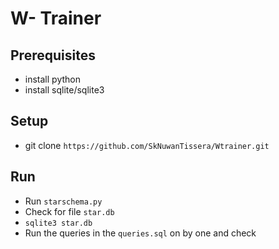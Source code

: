 # W- Trainer

## Prerequisites
- install python
- install sqlite/sqlite3

## Setup
- git clone `https://github.com/SkNuwanTissera/Wtrainer.git`

## Run
- Run `starschema.py`
- Check for file `star.db` 
- `sqlite3 star.db`
- Run the queries in the `queries.sql` on by one and check
